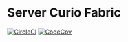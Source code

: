 # Server Curio Fabric

[![CircleCI](https://img.shields.io/circleci/build/github/servercurio/fabric/master?label=circleci&style=plastic)](https://circleci.com/gh/servercurio/fabric/tree/master)
[![CodeCov](https://img.shields.io/codecov/c/github/servercurio/fabric?label=codecov&style=plastic)](https://codecov.io/gh/servercurio/fabric)
